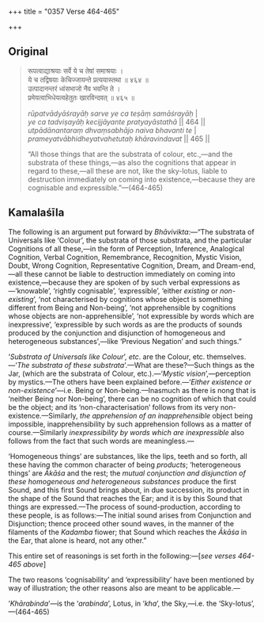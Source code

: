 +++
title = "0357 Verse 464-465"

+++
## Original 
>
> रूपत्वाद्याश्रयाः सर्वे ये च तेषां समाश्रयाः ।  
> ये च तद्विषयाः केचिज्जायन्ते प्रत्ययास्तथा ॥ ४६४ ॥  
> उत्पादानन्तरं ध्वंसभाजो नैव भवन्ति ते ।  
> प्रमेयत्वाभिधेयत्वहेतुतः खारविन्दवत् ॥ ४६५ ॥ 
>
> *rūpatvādyāśrayāḥ sarve ye ca teṣāṃ samāśrayāḥ* \|  
> *ye ca tadviṣayāḥ kecijjāyante pratyayāstathā* \|\| 464 \|\|  
> *utpādānantaraṃ dhvaṃsabhājo naiva bhavanti te* \|  
> *prameyatvābhidheyatvahetutaḥ khāravindavat* \|\| 465 \|\| 
>
> “All those things that are the substrata of colour, etc.,—and the substrata of these things,—as also the cognitions that appear in regard to these,—all these are not, like the sky-lotus, liable to destruction immediately on coming into existence,—because they are cognisable and expressible.”—(464-465)



## Kamalaśīla

The following is an argument put forward by *Bhāvivikta*:—“The substrata of Universals like ‘Colour’, the substrata of those substrata, and the particular Cognitions of all these,—in the form of Perception, Inference, Analogical Cognition, Verbal Cognition, Remembrance, Recognition, Mystic Vision, Doubt, Wrong Cognition, Representative Cognition, Dream, and Dream-end,—all these cannot be liable to destruction immediately on coming into existence,—because they are spoken of by such verbal expressions as—‘knowable’, ‘rightly cognisable’, ‘expressible’, ‘either *existing* or *non*-*existing*’, ‘not characterised by cognitions whose object is something different from Being and Non-being’, ‘not apprehensible by cognitions whose objects are non-apprehensible’, ‘not expressible by words which are inexpressive’, ‘expressible by such words as are the products of sounds produced by the conjunction and disjunction of homogeneous and heterogeneous substances’,—like ‘Previous Negation’ and such things.”

‘*Substrata of Universals like Colour*’, *etc*. are the Colour, etc. themselves.—‘*The substrata of these substrata*’.—What are these?—Such things as the Jar, (which are the substrata of Colour, etc.).—‘*Mystic vision*’,—perception by mystics.—The others have been explained before.—‘*Either existence or non-existence*’—i.e. Being or Non-being.—Inasmuch as there is nong that is ‘neither Being nor Non-being’, there can be no cognition of which that could be the object; and its ‘non-characterisation’ follows from its very non-existence.—Similarly, *the apprehension of an inapprehensible* object being impossible, inapprehensibility by such apprehension follows as a matter of course.—Similarly *inexpressibility by words which are inexpressible* also follows from the fact that such words are meaningless.—

‘Homogeneous things’ are substances, like the lips, teeth and so forth, all these having the common character of being *products*; ‘heterogeneous things’ are *Ākāśa* and the rest; the *mutual conjunction and disjunction of these homogeneous and heterogeneous substances* produce the first Sound, and this first Sound brings about, in due succession, its product in the shape of the Sound that reaches the Ear; and it is by this Sound that things are expressed.—The process of sound-production, according to these people, is as follows:—The initial sound arises from Conjunction and Disjunction; thence proceed other sound waves, in the manner of the filaments of the *Kadamba* fiower; that Sound which reaches the *Ākāśa* in the Ear, that alone is heard, not any other.”

This entire set of reasonings is set forth in the following:—[*see verses 464-465 above*]

The two reasons ‘cognisability’ and ‘expressibility’ have been mentioned by way of illustration; the other reasons also are meant to be applicable.—

‘*Khārabinda*’—is the ‘*arabinda*’, Lotus, in ‘*kha*’, the Sky,—i.e. the ‘Sky-lotus’,—(464-465)


